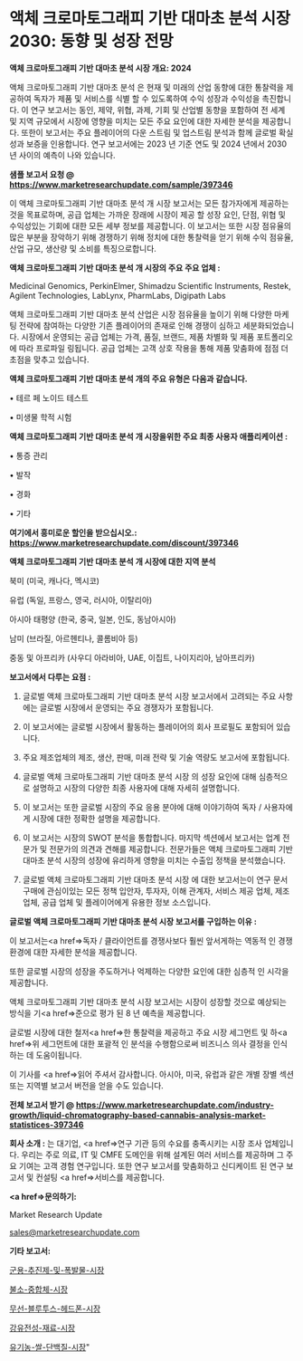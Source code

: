 # 액체 크로마토그래피 기반 대마초 분석 시장 2030: 동향 및 성장 전망

<strong>액체 크로마토그래피 기반 대마초 분석 시장 개요: 2024</strong>

액체 크로마토그래피 기반 대마초 분석 은 현재 및 미래의 산업 동향에 대한 통찰력을 제공하여 독자가 제품 및 서비스를 식별 할 수 있도록하여 수익 성장과 수익성을 촉진합니다. 이 연구 보고서는 동인, 제약, 위협, 과제, 기회 및 산업별 동향을 포함하여 전 세계 및 지역 규모에서 시장에 영향을 미치는 모든 주요 요인에 대한 자세한 분석을 제공합니다. 또한이 보고서는 주요 플레이어의 다운 스트림 및 업스트림 분석과 함께 글로벌 확실성과 보증을 인용합니다. 연구 보고서에는 2023 년 기준 연도 및 2024 년에서 2030 년 사이의 예측이 나와 있습니다.



<strong>샘플 보고서 요청 @ <a href=https://www.marketresearchupdate.com/sample/397346>https://www.marketresearchupdate.com/sample/397346</a></strong>

이 액체 크로마토그래피 기반 대마초 분석 개 시장 보고서는 모든 참가자에게 제공하는 것을 목표로하며, 공급 업체는 가까운 장래에 시장이 제공 할 성장 요인, 단점, 위협 및 수익성있는 기회에 대한 모든 세부 정보를 제공합니다. 이 보고서는 또한 시장 점유율의 많은 부분을 장악하기 위해 경쟁하기 위해 정치에 대한 통찰력을 얻기 위해 수익 점유율, 산업 규모, 생산량 및 소비를 특징으로합니다.



<strong>액체 크로마토그래피 기반 대마초 분석 개 시장의 주요 주요 업체 :</strong>

Medicinal Genomics, PerkinElmer, Shimadzu Scientific Instruments, Restek, Agilent Technologies, LabLynx, PharmLabs, Digipath Labs

액체 크로마토그래피 기반 대마초 분석 산업은 시장 점유율을 높이기 위해 다양한 마케팅 전략에 참여하는 다양한 기존 플레이어의 존재로 인해 경쟁이 심하고 세분화되었습니다. 시장에서 운영되는 공급 업체는 가격, 품질, 브랜드, 제품 차별화 및 제품 포트폴리오에 따라 프로파일 링됩니다. 공급 업체는 고객 상호 작용을 통해 제품 맞춤화에 점점 더 초점을 맞추고 있습니다.



<strong>액체 크로마토그래피 기반 대마초 분석 개의 주요 유형은 다음과 같습니다.</strong>

• 테르 페 노이드 테스트

• 미생물 학적 시험



<strong>액체 크로마토그래피 기반 대마초 분석 개 시장을위한 주요 최종 사용자 애플리케이션 :</strong>

• 통증 관리

• 발작

• 경화

• 기타



<strong>여기에서 흥미로운 할인을 받으십시오.: <a href=https://www.marketresearchupdate.com/discount/397346>https://www.marketresearchupdate.com/discount/397346</a></strong>



<strong>액체 크로마토그래피 기반 대마초 분석 개 시장에 대한 지역 분석</strong>

북미 (미국, 캐나다, 멕시코)

유럽 (독일, 프랑스, 영국, 러시아, 이탈리아)

아시아 태평양 (한국, 중국, 일본, 인도, 동남아시아)

남미 (브라질, 아르헨티나, 콜롬비아 등)

중동 및 아프리카 (사우디 아라비아, UAE, 이집트, 나이지리아, 남아프리카)



<strong>보고서에서 다루는 요점 :</strong>

1. 글로벌 액체 크로마토그래피 기반 대마초 분석 시장 보고서에서 고려되는 주요 사항에는 글로벌 시장에서 운영되는 주요 경쟁자가 포함됩니다.

2. 이 보고서에는 글로벌 시장에서 활동하는 플레이어의 회사 프로필도 포함되어 있습니다.

3. 주요 제조업체의 제조, 생산, 판매, 미래 전략 및 기술 역량도 보고서에 포함됩니다.

4. 글로벌 액체 크로마토그래피 기반 대마초 분석 시장 의 성장 요인에 대해 심층적으로 설명하고 시장의 다양한 최종 사용자에 대해 자세히 설명합니다.

5. 이 보고서는 또한 글로벌 시장의 주요 응용 분야에 대해 이야기하여 독자 / 사용자에게 시장에 대한 정확한 설명을 제공합니다.

6. 이 보고서는 시장의 SWOT 분석을 통합합니다. 마지막 섹션에서 보고서는 업계 전문가 및 전문가의 의견과 견해를 제공합니다. 전문가들은 액체 크로마토그래피 기반 대마초 분석 시장의 성장에 유리하게 영향을 미치는 수출입 정책을 분석했습니다.

7. 글로벌 액체 크로마토그래피 기반 대마초 분석 시장 에 대한 보고서는이 연구 문서 구매에 관심이있는 모든 정책 입안자, 투자자, 이해 관계자, 서비스 제공 업체, 제조업체, 공급 업체 및 플레이어에게 유용한 정보 소스입니다.



<strong>글로벌 액체 크로마토그래피 기반 대마초 분석 시장 보고서를 구입하는 이유 :</strong>

이 보고서는<a href=>독자 / 클</a>라이언트를 경쟁사보다 훨씬 앞서게하는 역동적 인 경쟁 환경에 대한 자세한 분석을 제공합니다.

또한 글로벌 시장의 성장을 주도하거나 억제하는 다양한 요인에 대한 심층적 인 시각을 제공합니다.

액체 크로마토그래피 기반 대마초 분석 시장 보고서는 시장이 성장할 것으로 예상되는 방식을 기<a href=>준으로</a> 평가 된 8 년 예측을 제공합니다.

글로벌 시장에 대한 철저<a href=>한 통찰력</a>을 제공하고 주요 시장 세그먼트 및 하<a href=>위 세그</a>먼트에 대한 포괄적 인 분석을 수행함으로써 비즈니스 의사 결정을 인식하는 데 도움이됩니다.

이 기사를 <a href=>읽어 주</a>셔서 감사합니다. 아시아, 미국, 유럽과 같은 개별 장별 섹션 또는 지역별 보고서 버전을 얻을 수도 있습니다.



<strong>전체 보고서 받기 @ <a href=https://www.marketresearchupdate.com/industry-growth/liquid-chromatography-based-cannabis-analysis-market-statistices-397346>https://www.marketresearchupdate.com/industry-growth/liquid-chromatography-based-cannabis-analysis-market-statistices-397346</a></strong>



<strong>회사 소개 :</strong>
는 대기업, <a href=>연구 기</a>관 등의 수요를 충족시키는 시장 조사 업체입니다. 우리는 주로 의료, IT 및 CMFE 도메인을 위해 설계된 여러 서비스를 제공하며 그 주요 기여는 고객 경험 연구입니다. 또한 연구 보고서를 맞춤화하고 신디케이트 된 연구 보고서 및 컨설팅 <a href=>서비</a>스를 제공합니다.



<strong><a href=>문의하기:</a></strong>

Market Research Update

sales@marketresearchupdate.com



<strong>기타 보고서:</strong>

<a href=https://www.linkedin.com/pulse/군용-추진제-및-폭발물-시장-세분화-연구-목표-고객2029년-trend-tracking-tips-360-analysis/>군용-추진제-및-폭발물-시장</a>

<a href=https://www.linkedin.com/pulse/불소-중합체-시장-진입-전략-및-위험-평가2029년-survey-savvy-insights-360-analysis-ajbgf/>불소-중합체-시장</a>

<a href=https://www.linkedin.com/pulse/무선-블루투스-헤드폰-시장-현재-및-미래-성장-2029-consumer-connection-compendium-ana-pjnef/>무선-블루투스-헤드폰-시장</a>

<a href=https://www.linkedin.com/pulse/강유전성-재료-시장-진입-전략-및-위험-평가2030년-consumer-connection-compendium-ana-tjlhf/>강유전성-재료-시장</a>

<a href=https://www.linkedin.com/pulse/유기농-쌀-단백질-시장-경쟁-분석-및-성장-잠재력-2029-analytics-avenue-adventures-24-ana-foeof/>유기농-쌀-단백질-시장</a>"
